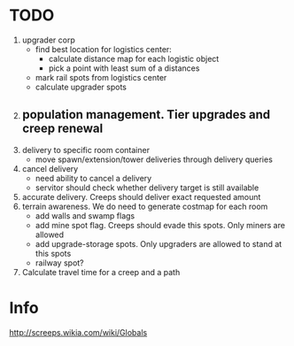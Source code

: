
# TODO #
1. upgrader corp
	- find best location for logistics center:
		- calculate distance map for each logistic object
		- pick a point with least sum of a distances
	- mark rail spots from logistics center
	- calculate upgrader spots
1. population management. Tier upgrades and creep renewal
	- 
1. delivery to specific room container
	- move spawn/extension/tower deliveries through delivery queries
1. cancel delivery
	- need ability to cancel a delivery
	- servitor should check whether delivery target is still available
1. accurate delivery. Creeps should deliver exact requested amount 
1. terrain awareness. We do need to generate costmap for each room
	- add walls and swamp flags
	- add mine spot flag. Creeps should evade this spots. Only miners are allowed
	- add upgrade-storage spots. Only upgraders are allowed to stand at this spots
	- railway spot? 
1. Calculate travel time for a creep and a path

# Info #

http://screeps.wikia.com/wiki/Globals

